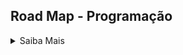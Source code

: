 ## Road Map - Programação

<details><summary>Saiba Mais</summary>
<p>
  
###  Objetivo - Python 
  
| Ação | Motivo | Inicio |Status |
| ------ | ------ | ------ | ------ | ------ |
| Curso Python | Aprendendo | Em definição | :white_check_mark: |
| Desafios HackerRank | 10 Desafios por mês | Em definição | :white_check_mark: |
  
###  Objetivo - Design Paterns
  
| Ação | Motivo | Inicio |Status |
| ------ | ------ | ------ | ------ | ------ |
| Curso de | Aprendendo | Em definição | :white_check_mark: |
| Curso Padrões de Projeto (Design Patterns) com Python | Aprendendo | Em definição | :white_check_mark: |
| Desafios HackerRank | 10 Desafios por mês | Em definição | :white_check_mark: |

###  Objetivo - Clean COde
  
| Ação | Motivo | Inicio |Status |
| ------ | ------ | ------ | ------ | ------ |
| Curso de | Aprendendo | Em definição | :white_check_mark: |
| Curso Padrões de Projeto (Design Patterns) com Python | Aprendendo | Em definição | :white_check_mark: |
| Desafios HackerRank | 10 Desafios por mês | Em definição | :white_check_mark: |


###  Objetivo - Expressão Regular
  
| Ação | Motivo | Inicio |Status |
| ------ | ------ | ------ | ------ | ------ |
| Curso de | Aprendendo | Em definição | :white_check_mark: |
| Curso Padrões de Projeto (Design Patterns) com Python | Aprendendo | Em definição | :white_check_mark: |
| Desafios HackerRank | 10 Desafios por mês | Em definição | :white_check_mark: |

###  Objetivo - Shell Script 
  
| Ação | Motivo | Inicio |Status |
| ------ | ------ | ------ | ------ | ------ |
| Curso Shell Script | Aprendendo | Em definição | :white_check_mark: |
| Desafios HackerRank | 10 Desafios por mês | Em definição | :white_check_mark: |
  
###  Objetivo - JavaScript
  
| Ação | Motivo | Inicio |Status |
| ------ | ------ | ------ | ------ | ------ |
| Curso de | Aprendendo | Em definição | :white_check_mark: |
| Curso JavaScript | Aprendendo | Em definição | :white_check_mark: |
| Desafios HackerRank | 10 Desafios por mês | Em definição | :white_check_mark: |
  
</p>

</details>
